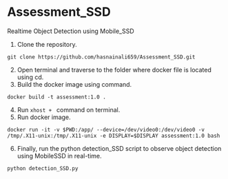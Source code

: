 # Assessment_SSD
Realtime Object Detection using Mobile_SSD

1. Clone the repository.
```
git clone https://github.com/hasnainali659/Assessment_SSD.git
```
2. Open terminal and traverse to the folder where docker file is located using cd.
3. Build the docker image using command.
```
docker build -t assessment:1.0 .
```
4. Run ```xhost + ``` command on terminal.
5. Run docker image.
```
docker run -it -v $PWD:/app/ --device=/dev/video0:/dev/video0 -v /tmp/.X11-unix:/tmp/.X11-unix -e DISPLAY=$DISPLAY assessment:1.0 bash
```
6. Finally, run the python detection_SSD script to observe object detection using MobileSSD in real-time.
```
python detection_SSD.py
```
